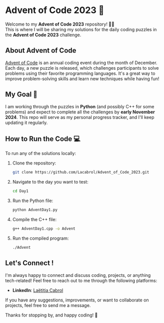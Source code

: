 # Advent of Code 2023 🎄

Welcome to my **Advent of Code 2023** repository! 🎅🎁  
This is where I will be sharing my solutions for the daily coding puzzles in the **Advent of Code 2023** challenge.

## About Advent of Code
[Advent of Code](https://adventofcode.com/) is an annual coding event during the month of December. Each day, a new puzzle is released, which challenges participants to solve problems using their favorite programming languages. It's a great way to improve problem-solving skills and learn new techniques while having fun!

## My Goal 🎯
I am working through the puzzles in **Python** (and possibly C++ for some problems) and expect to complete all the challenges by **early November 2024**. This repo will serve as my personal progress tracker, and I'll keep updating it regularly.

## How to Run the Code 💻
To run any of the solutions locally:

1. Clone the repository:
   ```bash
   git clone https://github.com/Lacabrol/Advent_of_Code_2023.git
    ```

2. Navigate to the day you want to test:
    ```bash
   cd Day1
    ```

3. Run the Python file:
    ```bash
   python AdventDay1.py
    ```

4. Compile the C++ file:
    ```bash
   g++ AdventDay1.cpp -o Advent
    ```

5. Run the compiled program:
    ```bash
   ./Advent
    ```

## Let's Connect !

I'm always happy to connect and discuss coding, projects, or anything tech-related! Feel free to reach out to me through the following platforms:

- **LinkedIn**: [Laëtitia Cabrol](https://www.linkedin.com/in/laëtitia-cabrol-13a517257/)

If you have any suggestions, improvements, or want to collaborate on projects, feel free to send me a message.

Thanks for stopping by, and happy coding! 🎉
